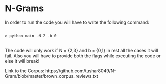 <h1> N-Grams </h1>
<p>
In order to run the code you will have to write the following command:
</p>
<code>
> python main -N 2 -b 0
</code>
<br/>
<p>
The code will only work if N = {2,3} and b = {0,1} in rest all the cases it will fail.
Also you will have to provide both the flags while executing the code or else it will break!
</p>
<p>Link to the Corpus: https://github.com/tushar8049/N-Gram/blob/master/brown_corpus_reviews.txt</p>